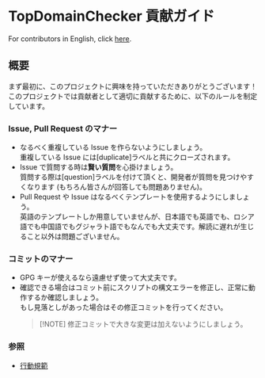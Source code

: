 # TopDomainChecker 貢献ガイド

For contributors in English, click [here](https://github.com/P2P-Develop/TopDomainChecker/blob/develop/docs/CONTRIBUTING.md).

## 概要

まず最初に、このプロジェクトに興味を持っていただきありがとうございます！  
このプロジェクトでは貢献者として適切に貢献するために、以下のルールを制定しています。

### Issue, Pull Request のマナー

- なるべく重複している Issue を作らないようにしましょう。  
  重複している Issue には\[duplicate\]ラベルと共にクローズされます。
- Issue で質問する時は**賢い質問**を心掛けましょう。  
  質問する際は\[question\]ラベルを付けて頂くと、開発者が質問を見つけやすくなります (もちろん皆さんが回答しても問題ありません)。
- Pull Request や Issue はなるべくテンプレートを使用するようにしましょう。  
  英語のテンプレートしか用意していませんが、日本語でも英語でも、ロシア語でも中国語でもグジャラト語でもなんでも大丈夫です。解読に遅れが生じること以外は問題ございません。

### コミットのマナー

- GPG キーが使えるなら遠慮せず使って大丈夫です。
- 確認できる場合はコミット前にスクリプトの構文エラーを修正し、正常に動作するか確認しましょう。  
  もし見落としがあった場合はその修正コミットを行ってください。
  > [!NOTE] 修正コミットで大きな変更は加えないようにしましょう。

### 参照

- [行動規範](CODE-OF-CONDUCT-ja.md)
